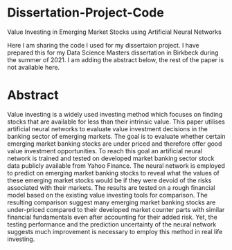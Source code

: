 # Dissertation-Project-Code
Value Investing in Emerging Market Stocks using Artificial Neural Networks

Here I am sharing the code I used for my dissertaion project.  I have prepared this for my Data Science Masters dissertation in Birkbeck during the summer of 2021.
I am adding the abstract below, the rest of the paper is not available here.

# Abstract

Value investing is a widely used investing method which focuses on finding stocks that are available for less than their intrinsic value. This paper utilises artificial neural networks to evaluate value investment decisions in the banking sector of emerging markets. The goal is to evaluate whether certain emerging market banking stocks are under priced and therefore offer good value investment opportunities. To reach this goal an artificial neural network is trained and tested on developed market banking sector stock data publicly available from Yahoo Finance. The neural network is employed to predict on emerging market banking stocks to reveal what the values of these emerging market stocks would be if they were devoid of the risks associated with their markets. The results are tested on a rough financial model based on the existing value investing tools for comparison. The resulting comparison suggest many emerging market banking stocks are under-priced compared to their developed market counter parts with similar financial fundamentals even after accounting for their added risk. Yet, the testing performance and the prediction uncertainty of the neural network suggests much improvement is necessary to employ this method in real life investing.





